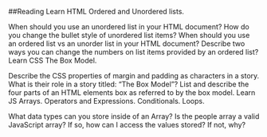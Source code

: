 ##Reading
Learn HTML
Ordered and Unordered lists.

When should you use an unordered list in your HTML document?
How do you change the bullet style of unordered list items?
When should you use an ordered list vs an unorder list in your HTML document?
Describe two ways you can change the numbers on list items provided by an ordered list?
Learn CSS
The Box Model.

Describe the CSS properties of margin and padding as characters in a story. What is their role in a story titled: “The Box Model”?
List and describe the four parts of an HTML elements box as referred to by the box model.
Learn JS
Arrays. Operators and Expressions. Conditionals. Loops.

What data types can you store inside of an Array?
Is the people array a valid JavaScript array? If so, how can I access the values stored? If not, why?
